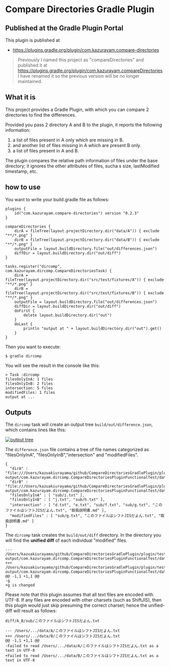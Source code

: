 # Compare Directories Gradle Plugin

## Published at the Gradle Plugin Portal

This plugin is published at 

- https://plugins.gradle.org/plugin/com.kazurayam.compare-directories

>Previously I named this project as "compareDirectories" and published it at https://plugins.gradle.org/plugin/com.kazurayam.compareDirectories I have renamed it so the previous version will be no longer maintained.

## What it is

This project provides a Gradle Plugin, with which you can compare 2 directories to find the differences.

Provided you pass 2 directory A and B to the plugin, it reports the following information:

1. a list of files present in A only which are missing in B.
2. and another list of files missing in A which are present B only.
3. a list of files present in A and B.

The plugin compares the relative path information of files under the base directory; it ignores the other attributes of files, sucha s size, lastModified timestamp, etc.

## how to use

You want to write your build.gradle file as follows:

```
plugins {
    id("com.kazurayam.compare-directories") version "0.2.3"
}

compareDirectories {
    dirA = fileTree(layout.projectDirectory.dir("data/A")) { exclude "**/*.png" }
    dirB = fileTree(layout.projectDirectory.dir("data/B")) { exclude "**/*.png" }
    outputFile = layout.buildDirectory.file("out/differences.json")
    diffDir = layout.buildDirectory.dir("out/diff")
}

tasks.register("dircomp", com.kazurayam.dircomp.CompareDirectoriesTask) {
    dirA = fileTree(layout.projectDirectory.dir("src/test/fixtures/A")) { exclude "**/*.png" }
    dirB = fileTree(layout.projectDirectory.dir("src/test/fixtures/B")) { exclude "**/*.png" }
    outputFile = layout.buildDirectory.file("out/differences.json")
    diffDir = layout.buildDirectory.dir("out/diff")
    doFirst {
        delete layout.buildDirectory.dir("out")
    }
    doLast {
        println "output at " + layout.buildDirectory.dir("out").get()
    }
}

```

Then you want to execute:
```
$ gradle dircomp
```

You will see the result in the console like this:

```
> Task :dircomp
filesOnlyInA: 1 files
filesOnlyInB: 2 files
intersection: 5 files
modifiedFiles: 1 files
output at ...
```

## Outputs

The `dircomp` task will create an output tree `build/out/difference.json`, which contains lines like this:

[![output tree](http://kazurayam.github.io/CompareDirectoriesGradlePlugin/images/output-tree.png)
]()

The `difference.json` file contains a tree of file names categorized as "filesOnlyInA", "filesOnlyInB","intersection" and "modifiedFiles".

```
{
  "dirA" : "file:///Users/kazuakiurayama/github/CompareDirectoriesGradlePlugin/plugin/test-output/com.kazurayam.dircomp.CompareDirectoriesPluginFunctionalTest/data/A/",
  "dirB" : "file:///Users/kazuakiurayama/github/CompareDirectoriesGradlePlugin/plugin/test-output/com.kazurayam.dircomp.CompareDirectoriesPluginFunctionalTest/data/B/",
  "filesOnlyInA" : [ "sub/i.txt" ],
  "filesOnlyInB" : [ "j.txt", "sub/h.txt" ],
  "intersection" : [ "d.txt", "e.txt", "sub/f.txt", "sub/g.txt", "このファイルはシフトJISだよん.txt", "取扱説明書.md" ],
  "modifiedFiles" : [ "sub/g.txt", "このファイルはシフトJISだよん.txt", "取扱説明書.md" ]
}
```

The `dircomp` task creates the `build/out/diff` directory. In the directory you will find the **unified diff** of each individual "modified" files.

```
--- /Users/kazuakiurayama/github/CompareDirectoriesGradlePlugin/plugin/test-output/com.kazurayam.dircomp.CompareDirectoriesPluginFunctionalTest/data/A/sub/g.txt
+++ /Users/kazuakiurayama/github/CompareDirectoriesGradlePlugin/plugin/test-output/com.kazurayam.dircomp.CompareDirectoriesPluginFunctionalTest/data/B/sub/g.txt
@@ -1,1 +1,1 @@
-g
+g is changed
```


Please note that this plugin assumes that all text files are encoded with UTF-8. If any files are encoded with other charsets (such as ShiftJIS), then this plugin would just skip presuming the correct charset; hence the unified-diff will result as follows:

`diff/A_B/sub/このファイルはシフトJISだよん.txt`
```
--- /Users/.../data/A/このファイルはシフトJISだよん.txt
+++ /Users/.../data/B/このファイルはシフトJISだよん.txt
@@ -1,1 +1,1 @@
-Failed to read /Users/.../data/A/このファイルはシフトJISだよん.txt as a text in UTF-8
+Failed to read /Users/.../data/B/このファイルはシフトJISだよん.txt as a text in UTF-8
```